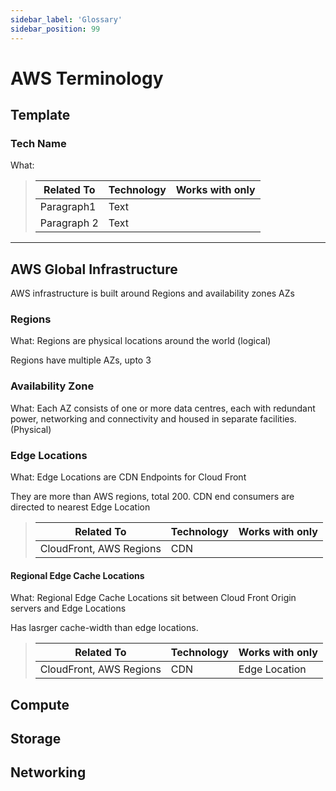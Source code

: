 ```yaml
---
sidebar_label: 'Glossary'
sidebar_position: 99
---
```



# AWS Terminology


## Template
### Tech Name
What:
>| Related To | Technology | Works with only |
>| --- | ----------- | ---|
>| Paragraph1 | Text |
>| Paragraph 2| Text |
---

## AWS Global Infrastructure

AWS infrastructure is built around Regions and availability zones AZs

### Regions
What: Regions are physical locations around the world (logical)

Regions have multiple AZs, upto 3

### Availability Zone
What: Each AZ consists of one or more data centres, each with redundant power, networking and connectivity and housed in separate facilities. (Physical)

### Edge Locations
What: Edge Locations are CDN Endpoints for Cloud Front

They are more than AWS regions, total 200.  CDN end consumers are directed to nearest Edge Location

>| Related To | Technology | Works with only |
>| --- | ----------- | ---|
>| CloudFront, AWS Regions | CDN |


#### Regional Edge Cache Locations

What: Regional Edge Cache Locations sit between Cloud Front Origin servers and Edge Locations

Has lasrger cache-width than edge locations.
>| Related To | Technology | Works with only |
>| --- | ----------- | ---|
>| CloudFront, AWS Regions | CDN | Edge Location



## Compute

## Storage

## Networking
